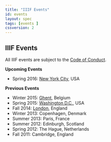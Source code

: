 ```yaml
---
title: "IIIF Events"
id: events
layout: spec
tags: [events ]
cssversion: 2
---
```


## IIIF Events

All IIIF events are subject to the [Code of Conduct][conduct].

__Upcoming Events__

* Spring 2016: [New York City][nyc], USA

__Previous Events__

* Winter 2015: [Ghent][ghent], Belgium
* Spring 2015: [Washington D.C.][dc], USA
* Fall 2014: [London][london], England
* Winter 2013: Copenhagen, Denmark
* Summer 2013: Paris, France
* Summer 2012: Edinburgh, Scotland
* Spring 2012: The Hague, Netherlands
* Fall 2011: Cambridge, England 

[conduct]: conduct/
[nyc]: 2016/newyork/
[ghent]: 2015/ghent/
[dc]: 2015/washington/
[london]: 2014/london/
